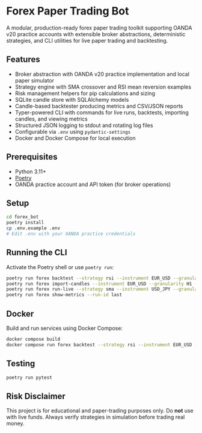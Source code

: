 # Forex Paper Trading Bot

A modular, production-ready forex paper trading toolkit supporting OANDA v20 practice accounts with extensible broker abstractions, deterministic strategies, and CLI utilities for live paper trading and backtesting.

## Features

- Broker abstraction with OANDA v20 practice implementation and local paper simulator
- Strategy engine with SMA crossover and RSI mean reversion examples
- Risk management helpers for pip calculations and sizing
- SQLite candle store with SQLAlchemy models
- Candle-based backtester producing metrics and CSV/JSON reports
- Typer-powered CLI with commands for live runs, backtests, importing candles, and viewing metrics
- Structured JSON logging to stdout and rotating log files
- Configurable via `.env` using `pydantic-settings`
- Docker and Docker Compose for local execution

## Prerequisites

- Python 3.11+
- [Poetry](https://python-poetry.org/)
- OANDA practice account and API token (for broker operations)

## Setup

```bash
cd forex_bot
poetry install
cp .env.example .env
# Edit .env with your OANDA practice credentials
```

## Running the CLI

Activate the Poetry shell or use `poetry run`:

```bash
poetry run forex backtest --strategy rsi --instrument EUR_USD --granularity M5 --risk 0.5 --spread-pips 0.8 --data-csv sample.csv
poetry run forex import-candles --instrument EUR_USD --granularity H1 --days 30
poetry run forex run-live --strategy sma --instrument USD_JPY --granularity M1 --risk 0.25 --max-trades 2
poetry run forex show-metrics --run-id last
```

## Docker

Build and run services using Docker Compose:

```bash
docker compose build
docker compose run forex backtest --strategy rsi --instrument EUR_USD --granularity M5 --risk 0.5
```

## Testing

```bash
poetry run pytest
```

## Risk Disclaimer

This project is for educational and paper-trading purposes only. Do **not** use with live funds. Always verify strategies in simulation before trading real money.
